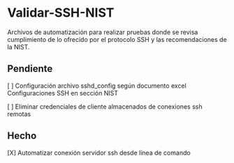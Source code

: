 # Validar-SSH-NIST
Archivos de automatización para realizar pruebas donde se revisa cumplimiento de lo ofrecido por el protocolo SSH y  las recomendaciones de la NIST.


## Pendiente
[ ] Configuración archivo sshd_config según documento excel Configuraciones SSH en sección NIST

[ ] Eliminar credenciales de cliente almacenados de conexiones ssh remotas

## Hecho
[X] Automatizar conexión servidor ssh desde línea de comando
